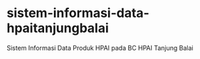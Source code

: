 # sistem-informasi-data-hpaitanjungbalai
Sistem Informasi Data Produk HPAI pada BC HPAI Tanjung Balai
